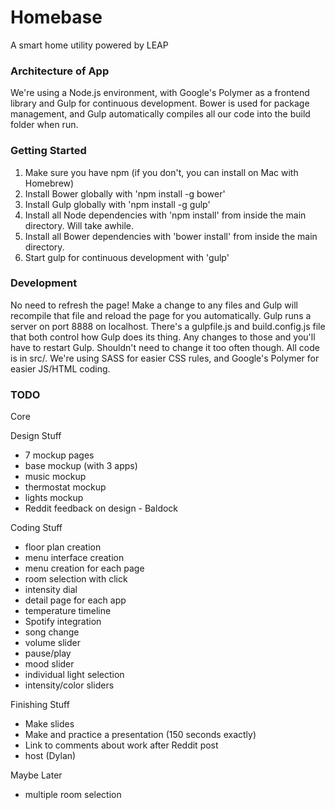 # Homebase
A smart home utility powered by LEAP

### Architecture of App
We're using a Node.js environment, with Google's Polymer as a frontend library and Gulp for continuous development. Bower is used for package management, and Gulp automatically compiles all our code into the build folder when run.

### Getting Started
1. Make sure you have npm (if you don't, you can install on Mac with Homebrew)
2. Install Bower globally with 'npm install -g bower'
3. Install Gulp globally with 'npm install -g gulp'
4. Install all Node dependencies with 'npm install' from inside the main directory. Will take awhile.
5. Install all Bower dependencies with 'bower install' from inside the main directory.
6. Start gulp for continuous development with 'gulp'

### Development
No need to refresh the page! Make a change to any files and Gulp will recompile that file and reload the page for you automatically. Gulp runs a server on port 8888 on localhost. There's a gulpfile.js and build.config.js file that both control how Gulp does its thing. Any changes to those and you'll have to restart Gulp. Shouldn't need to change it too often though. All code is in src/. We're using SASS for easier CSS rules, and Google's Polymer for easier JS/HTML coding.

### TODO
Core

Design Stuff
- 7 mockup pages
- base mockup (with 3 apps)
- music mockup
- thermostat mockup
- lights mockup
- Reddit feedback on design - Baldock

Coding Stuff
- floor plan creation
- menu interface creation
- menu creation for each page
- room selection with click
- intensity dial
- detail page for each app
- temperature timeline
- Spotify integration
- song change
- volume slider
- pause/play
- mood slider
- individual light selection
- intensity/color sliders

Finishing Stuff
- Make slides
- Make and practice a presentation (150 seconds exactly)
- Link to comments about work after Reddit post
- host (Dylan)

Maybe Later
- multiple room selection
